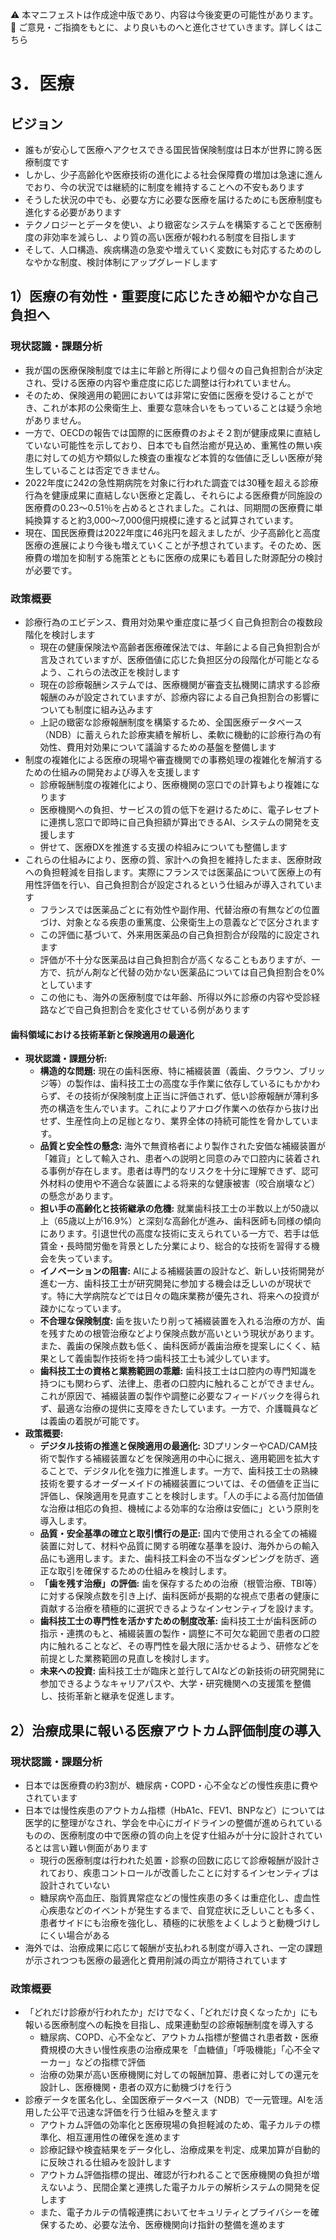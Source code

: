 ⚠️ 本マニフェストは作成途中版であり、内容は今後変更の可能性があります。  
💬 ご意見・ご指摘をもとに、より良いものへと進化させていきます。詳しくはこちら

# 3．医療

## ビジョン

- 誰もが安心して医療へアクセスできる国民皆保険制度は日本が世界に誇る医療制度です  
- しかし、少子高齢化や医療技術の進化による社会保障費の増加は急速に進んでおり、今の状況では継続的に制度を維持することへの不安もあります  
- そうした状況の中でも、必要な方に必要な医療を届けるためにも医療制度も進化する必要があります  
- テクノロジーとデータを使い、より緻密なシステムを構築することで医療制度の非効率を減らし、より質の高い医療が報われる制度を目指します  
- そして、人口構造、疾病構造の急変や増えていく変数にも対応するためのしなやかな制度、検討体制にアップグレードします

## 1）医療の有効性・重要度に応じたきめ細やかな自己負担へ

### 現状認識・課題分析

* 我が国の医療保険制度では主に年齢と所得により個々の自己負担割合が決定され、受ける医療の内容や重症度に応じた調整は行われていません。  
* そのため、保険適用の範囲においては非常に安価に医療を受けることができ、これが本邦の公衆衛生上、重要な意味合いをもっていることは疑う余地がありません。  
* 一方で、OECDの報告では国際的に医療費のおよそ２割が健康成果に直結していない可能性を示しており、日本でも自然治癒が見込め、重篤性の無い疾患に対しての処方や類似した検査の重複など本質的な価値に乏しい医療が発生していることは否定できません。  
* 2022年度に242の急性期病院を対象に行われた調査では30種を超える診療行為を健康成果に直結しない医療と定義し、それらによる医療費が同施設の医療費の0.23〜0.51％を占めるとされました。これは、同期間の医療費に単純換算すると約3,000〜7,000億円規模に達すると試算されています。  
* 現在、国民医療費は2022年度に46兆円を超えましたが、少子高齢化と高度医療の進展により今後も増えていくことが予想されています。そのため、医療費の増加を抑制する施策とともに医療の成果にも着目した財源配分の検討が必要です。

### 政策概要

* 診療行為のエビデンス、費用対効果や重症度に基づく自己負担割合の複数段階化を検討します  
  * 現在の健康保険法や高齢者医療確保法では、年齢による自己負担割合が言及されていますが、医療価値に応じた負担区分の段階化が可能となるよう、これらの法改正を検討します  
  * 現在の診療報酬システムでは、医療機関が審査支払機関に請求する診療報酬のみが設定されていますが、診療内容による自己負担割合の影響についても制度に組み込みます  
  * 上記の緻密な診療報酬制度を構築するため、全国医療データベース（NDB）に蓄えられた診療実績を解析し、柔軟に機動的に診療行為の有効性、費用対効果について議論するための基盤を整備します  
* 制度の複雑化による医療の現場や審査機関での事務処理の複雑化を解消するための仕組みの開発および導入を支援します  
  * 診療報酬制度の複雑化により、医療機関の窓口での計算もより複雑になります  
  * 医療機関への負担、サービスの質の低下を避けるために、電子レセプトに連携し窓口で即時に自己負担額が算出できるAI、システムの開発を支援します  
  * 併せて、医療DXを推進する支援の枠組みについても整備します  
* これらの仕組みにより、医療の質、家計への負担を維持したまま、医療財政への負担軽減を目指します。実際にフランスでは医薬品について医療上の有用性評価を行い、自己負担割合が設定されるという仕組みが導入されています
  * フランスでは医薬品ごとに有効性や副作用、代替治療の有無などの位置づけ、対象となる疾患の重篤度、公衆衛生上の意義などで区分されます  
  * この評価に基づいて、外来用医薬品の自己負担割合が段階的に設定されます  
  * 評価が不十分な医薬品は自己負担割合が高くなることもありますが、一方で、抗がん剤など代替の効かない医薬品については自己負担割合を0%としています  
  * この他にも、海外の医療制度では年齢、所得以外に診療の内容や受診経路などで自己負担割合を変化させている例があります

#### 歯科領域における技術革新と保険適用の最適化

* **現状認識・課題分析:**
    * **構造的な問題:** 現在の歯科医療、特に補綴装置（義歯、クラウン、ブリッジ等）の製作は、歯科技工士の高度な手作業に依存しているにもかかわらず、その技術が保険制度上正当に評価されず、低い診療報酬が薄利多売の構造を生んでいます。これによりアナログ作業への依存から抜け出せず、生産性向上の足枷となり、業界全体の持続可能性を脅かしています。
    * **品質と安全性の懸念:** 海外で無資格者により製作された安価な補綴装置が「雑貨」として輸入され、患者への説明と同意のみで口腔内に装着される事例が存在します。患者は専門的なリスクを十分に理解できず、認可外材料の使用や不適合な装置による将来的な健康被害（咬合崩壊など）の懸念があります。
    * **担い手の高齢化と技術継承の危機:** 就業歯科技工士の半数以上が50歳以上（65歳以上が16.9%）と深刻な高齢化が進み、歯科医師も同様の傾向にあります。引退世代の高度な技術に支えられている一方で、若手は低賃金・長時間労働を背景とした分業により、総合的な技術を習得する機会を失っています。
    * **イノベーションの阻害:** AIによる補綴装置の設計など、新しい技術開発が進む一方、歯科技工士が研究開発に参加する機会は乏しいのが現状です。特に大学病院などでは日々の臨床業務が優先され、将来への投資が疎かになっています。
    * **不合理な保険制度:** 歯を抜いたり削って補綴装置を入れる治療の方が、歯を残すための根管治療などより保険点数が高いという現状があります。また、義歯の保険点数も低く、歯科医師が義歯治療を提案しにくく、結果として義歯製作技術を持つ歯科技工士も減少しています。
    * **歯科技工士の資格と業務範囲の乖離:** 歯科技工士は口腔内の専門知識を持つにも関わらず、法律上、患者の口腔内に触れることができません。これが原因で、補綴装置の製作や調整に必要なフィードバックを得られず、最適な治療の提供に支障をきたしています。一方で、介護職員などは義歯の着脱が可能です。
* **政策概要:**
    * **デジタル技術の推進と保険適用の最適化:** 3DプリンターやCAD/CAM技術で製作する補綴装置などを保険適用の中心に据え、適用範囲を拡大することで、デジタル化を強力に推進します。一方で、歯科技工士の熟練技術を要するオーダーメイドの補綴装置については、その価値を正当に評価し、保険適用を見直すことを検討します。「人の手による高付加価値な治療は相応の負担、機械による効率的な治療は安価に」という原則を導入します。
    * **品質・安全基準の確立と取引慣行の是正:** 国内で使用される全ての補綴装置に対して、材料や品質に関する明確な基準を設け、海外からの輸入品にも適用します。また、歯科技工料金の不当なダンピングを防ぎ、適正な取引を確保するための仕組みを検討します。
    * **「歯を残す治療」の評価:** 歯を保存するための治療（根管治療、TBI等）に対する保険点数を引き上げ、歯科医師が長期的な視点で患者の健康に貢献する治療を積極的に選択できるようなインセンティブを設けます。
    * **歯科技工士の専門性を活かすための制度改革:** 歯科技工士が歯科医師の指示・連携のもと、補綴装置の製作・調整に不可欠な範囲で患者の口腔内に触れることなど、その専門性を最大限に活かせるよう、研修などを前提とした業務範囲の見直しを検討します。
    * **未来への投資:** 歯科技工士が臨床と並行してAIなどの新技術の研究開発に参加できるようなキャリアパスや、大学・研究機関への支援策を整備し、技術革新と継承を促進します。

## 

## 2）治療成果に報いる医療アウトカム評価制度の導入

### 現状認識・課題分析

* 日本では医療費の約3割が、糖尿病・COPD・心不全などの慢性疾患に費やされています  
* 日本では慢性疾患のアウトカム指標（HbA1c、FEV1、BNPなど）については医学的に整理がなされ、学会を中心にガイドラインの整備が進められているものの、医療制度の中で医療の質の向上を促す仕組みが十分に設計されているとは言い難い側面があります
  * 現行の医療制度は行われた処置・診察の回数に応じて診療報酬が設計されており、疾患コントロールが改善したことに対するインセンティブは設計されていない  
  * 糖尿病や高血圧、脂質異常症などの慢性疾患の多くは重症化し、虚血性心疾患などのイベントが発生するまで、自覚症状に乏しいことも多く、患者サイドにも治療を強化し、積極的に状態をよくしようと動機づけしにくい場合がある  
* 海外では、治療成果に応じて報酬が支払われる制度が導入され、一定の課題が示されつつも医療の最適化と費用削減の両立が期待されています

### 政策概要

* 「どれだけ診療が行われたか」だけでなく、「どれだけ良くなったか」にも報いる医療制度への転換を目指し、成果連動型の診療報酬制度を導入する  
  * 糖尿病、COPD、心不全など、アウトカム指標が整備され患者数・医療費規模の大きい慢性疾患の治療成果を「血糖値」「呼吸機能」「心不全マーカー」などの指標で評価  
  * 治療の効果が高い医療機関に対しての報酬加算、患者に対しての還元を設計し、医療機関・患者の双方に動機づけを行う  
* 診療データを匿名化し、全国医療データベース（NDB）で一元管理。AIを活用した公平で迅速な評価を行う仕組みを整えます  
  * アウトカム評価の効率化と医療現場の負担軽減のため、電子カルテの標準化、相互運用性の確保を進めます  
  * 診療記録や検査結果をデータ化し、治療成果を判定、成果加算が自動的に反映される仕組みを設計します  
  * アウトカム評価指標の提出、確認が行われることで医療機関の負担が増えないよう、民間企業と連携した電子カルテの解析システムの開発を促します  
  * また、電子カルテの情報連携においてセキュリティとプライバシーを確保するため、必要な法令、医療機関向け指針の整備を進めます
